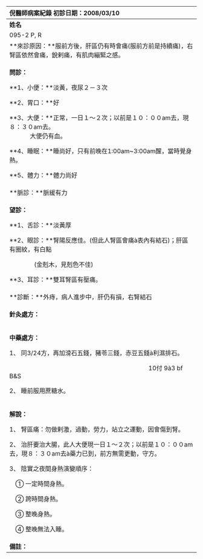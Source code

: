 ﻿|**倪醫師病案紀錄**     初診日期：2008/03/10|
| :- |
|**姓名**|**性別**|**年齡及體型**|**來診日期**|
|095-2 P, R|男|中年，體壯|2008/04/07|
|**來診原因：**服前方後，肝區仍有時會痛(服前方前是持續痛)，右腎區依然會痛，銳剌痛，有肌肉繃緊之感。|
|<p>**問診：**</p><p>**1、小便：**淡黃，夜尿２－３次</p><p>**2、胃口：**好</p><p>**3、大便：**正常，一日１～２次；以前是１０：００am去，現８：３０am去。　　　<br>`　　　　`大便仍有血。</p><p>**4、睡眠：**睡尚好，只有前晚在1:00am~3:00am醒，當時覺身熱。</p><p>**5、體力：**體力尚好</p>|
|**脈診：**脈緩有力|
|<p>**望診：**</p><p>**1、舌診：**淡黃厚</p><p>**2、眼診：**腎陽反應佳。(但此人腎區會痛à表內有結石)；肝區有圈紋，有白點  </p><p>`        `(金剋木，見剋色不佳)</p><p>**3、耳診：**雙耳腎區有壓痛。</p>|
|**診斷：**外痔，病人進步中，肝仍有損，右腎結石|
|<p>**針灸處方：**</p><p></p>|
|<p>**中藥處方：**</p><p>1、 同3/24方，再加滑石五錢，豬苓三錢，赤豆五錢à利濕排石。</p><p>`                                             `10付  9à3  bf B&S</p><p>2、 睡前服用蔗糖水。</p>|
|<p>**解說：**</p><p>1、 腎區痛：勿做剌激，過動，勞力，站立之運動，因會傷到腎。</p><p>2、 治肝要治大腸，此人大便現一日１～２次；以前是１０：００am去，現８：３０am去à藥力已到，前方無需更動，守方。</p><p>3、 陰實之夜間身熱演變順序：</p><p>&emsp;① 一定時間身熱。</p><p>&emsp;② 跨時間身熱。</p><p>&emsp;③ 整晚身熱。</p><p>&emsp;④ 整晚無法入睡。</p><p></p>|
|**備註：**|

